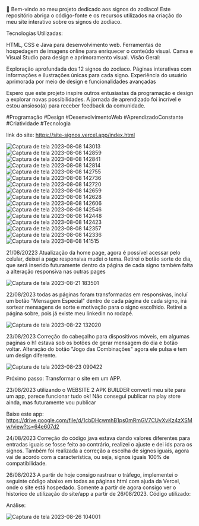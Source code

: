 🌟 Bem-vindo ao meu projeto dedicado aos signos do zodíaco! Este repositório abriga o código-fonte e os recursos utilizados na criação do meu site interativo sobre os signos do zodíaco.

Tecnologias Utilizadas:

HTML, CSS e Java para desenvolvimento web.
Ferramentas de hospedagem de imagens online para enriquecer o conteúdo visual.
Canva e Visual Studio para design e aprimoramento visual.
Visão Geral:

Exploração aprofundada dos 12 signos do zodíaco.
Páginas interativas com informações e ilustrações únicas para cada signo.
Experiência do usuário aprimorada por meio de design e funcionalidades avançadas


Espero que este projeto inspire outros entusiastas da programação e design a explorar novas possibilidades. A jornada de aprendizado foi incrível e estou ansioso(a) para receber feedback da comunidade.

#Programação #Design #DesenvolvimentoWeb #AprendizadoConstante #Criatividade #Tecnologia

link do site: https://site-signos.vercel.app/index.html


![Captura de tela 2023-08-08 143013](https://github.com/GleisonAmorim/Site-Signos/assets/54336609/c8cb52ed-0c90-4f0b-9543-25ef869c916a)
![Captura de tela 2023-08-08 142859](https://github.com/GleisonAmorim/Site-Signos/assets/54336609/d020b62e-3838-448a-a69c-10c9aa893bd5)
![Captura de tela 2023-08-08 142841](https://github.com/GleisonAmorim/Site-Signos/assets/54336609/2f15b449-7d53-4980-bedb-bcb2c0067f3e)
![Captura de tela 2023-08-08 142814](https://github.com/GleisonAmorim/Site-Signos/assets/54336609/481756cf-05cd-45d5-900b-39b81565b797)
![Captura de tela 2023-08-08 142755](https://github.com/GleisonAmorim/Site-Signos/assets/54336609/84b469fc-c6c9-43ae-982c-06c96357d798)
![Captura de tela 2023-08-08 142736](https://github.com/GleisonAmorim/Site-Signos/assets/54336609/ca82ef82-8a2d-40c7-8f38-1d3c183ea6f8)
![Captura de tela 2023-08-08 142720](https://github.com/GleisonAmorim/Site-Signos/assets/54336609/575a57b0-4a34-40e4-99bb-e27922cea01d)
![Captura de tela 2023-08-08 142659](https://github.com/GleisonAmorim/Site-Signos/assets/54336609/e4c0dedb-9295-4ec6-977f-f208afd2a953)
![Captura de tela 2023-08-08 142628](https://github.com/GleisonAmorim/Site-Signos/assets/54336609/ccf61948-d655-4de5-8e8d-e0eb42a38c9e)
![Captura de tela 2023-08-08 142606](https://github.com/GleisonAmorim/Site-Signos/assets/54336609/16663479-ea5d-43e4-8deb-1d4c0db5a01c)
![Captura de tela 2023-08-08 142546](https://github.com/GleisonAmorim/Site-Signos/assets/54336609/e03b1ab4-1e38-47dc-835b-3dd316a85287)
![Captura de tela 2023-08-08 142448](https://github.com/GleisonAmorim/Site-Signos/assets/54336609/e905f89a-d929-4314-a3ee-83c42ed22a6e)
![Captura de tela 2023-08-08 142423](https://github.com/GleisonAmorim/Site-Signos/assets/54336609/846d0289-8266-4b53-9773-f619d263fbe7)
![Captura de tela 2023-08-08 142357](https://github.com/GleisonAmorim/Site-Signos/assets/54336609/802d7bb3-f855-4de3-bb10-a7cbce2ac297)
![Captura de tela 2023-08-08 142336](https://github.com/GleisonAmorim/Site-Signos/assets/54336609/2697dd7e-593a-48c8-9aec-4ca9eac42d05)
![Captura de tela 2023-08-08 141515](https://github.com/GleisonAmorim/Site-Signos/assets/54336609/62565377-21dc-48f8-849a-354acc7f3917)


21/08/20223 Atualização da home page, agora é possível acessar pelo celular, deixei a page responsiva mudei o tema. Retirei o botão sorte do dia, que será inserido futuramente dentro da página de cada signo também falta a alteração responsiva nas outras pages

![Captura de tela 2023-08-21 183501](https://github.com/GleisonAmorim/Site-Signos/assets/54336609/c8a89fbc-23b0-4cec-bf40-ab8239bd35e8)


22/08/2023 todas as páginas foram transformadas em responsivas, incluí um botão "Mensagem Especial" dentro de cada página de cada signo, irá sortear mensagens de sorte e motivação para o signo escolhido. Retirei a página sobre, pois já existe meu linkedin no rodapé.

![Captura de tela 2023-08-22 132020](https://github.com/GleisonAmorim/Site-Signos/assets/54336609/235ad49a-19f1-418b-8b83-855aa424cbf6)

23/08/2023 Correção do cabeçalho para dispositivos móveis, em algumas paginas o h1 estava sob os botões de gerar mensagem do dia e botão voltar. Alteração do botão "Jogo das Combinações" agora ele pulsa e tem um design diferente. 

![Captura de tela 2023-08-23 090422](https://github.com/GleisonAmorim/Site-Signos/assets/54336609/d829e558-47bd-423e-9e0b-268ae4fc0bf1)


Próximo passo: Transformar o site em um APP.

23/08/2023 utilizando o WEBSITE 2 APK BUILDER convertí meu site para um app, parece funcionar tudo ok! Não consegui publicar na play store ainda, mas futuramente vou publicar 


Baixe este app: https://drive.google.com/file/d/1cbDHcwmhB1ps0mRmGV7CUvXvKz4zXSMw/view?ts=64e607d2

24/08/2023 Correção do código java estava dando valores diferentes para entradas iguais se fosse feito ao contrário, realizei o ajuste e dei ids para os signos. Também foi realizada a correção a escolha de signos iguais, agora vai de acordo com a característica, ou seja, signos iguais 100% de compatibilidade.

26/08/2023 A partir de hoje consigo rastrear o tráfego, implementei o seguinte código abaixo em todas as páginas html com ajuda da Vercel, onde o site está hospedado.
Somente a partir de agora consigo ver o historico de utilização do site/app a partir de 26/08/2023.
Código utilizado:

<script>
  window.va = window.va || function () { (window.vaq = window.vaq || []).push(arguments); };
</script>
<script defer src="/_vercel/insights/script.js"></script>

Análise:

![Captura de tela 2023-08-26 104001](https://github.com/GleisonAmorim/APP-Site-Signos/assets/54336609/d2d77c6c-85c0-4b12-97ce-bca5282feb8c)




